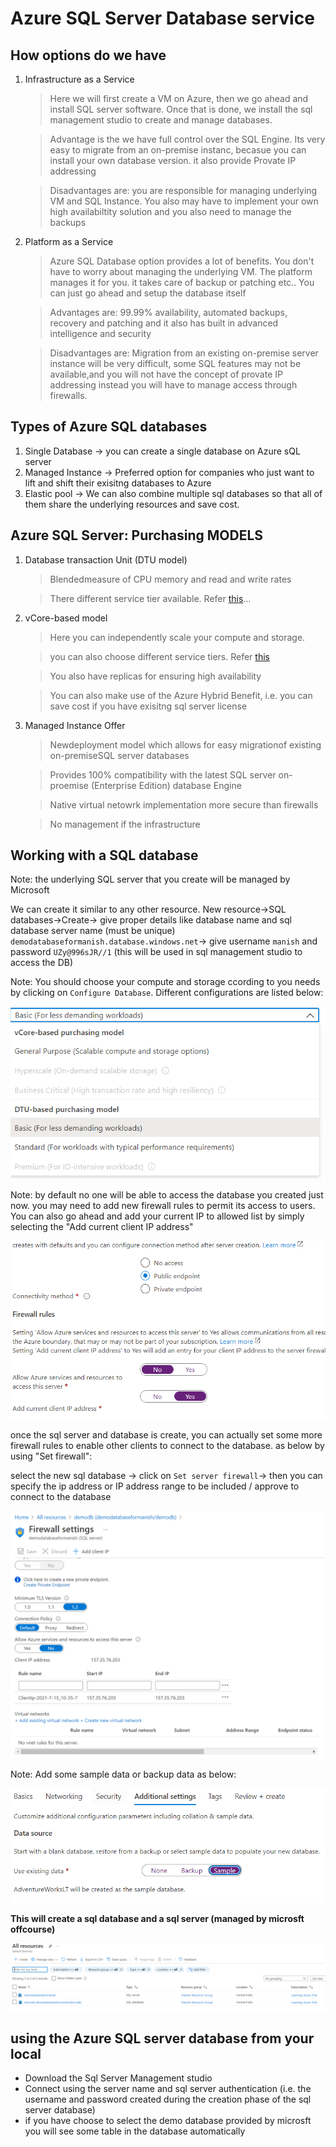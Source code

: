 # Azure SQL Server Database service

## How options do we have

1. Infrastructure as a Service

   > Here we will first create a VM on Azure, then we go ahead and install SQL server software. Once that is done, we install the sql management studio to create and manage databases.

   > Advantage is the we have full control over the SQL Engine. Its very easy to migrate from an on-premise instanc, becasue you can install your own database version. it also provide Provate IP addressing

   > Disadvantages are: you are responsible for managing underlying VM and SQL Instance. You also may have to implement your own high availabiltity solution and you also need to manage the backups

2. Platform as a Service

   > Azure SQL Database option provides a lot of benefits. You don't have to worry about managing the underlying VM. The platform manages it for you. it takes care of backup or patching etc.. You can just go ahead and setup the database itself

   > Advantages are: 99.99% availability, automated backups, recovery and patching and it also has built in advanced intelligence and security

   > Disadvantages are: Migration from an existing on-premise server instance will be very difficult, some SQL features may not be available,and you will not have the concept of provate IP addressing instead you will have to manage access through firewalls.

## Types of Azure SQL databases

1. Single Database -> you can create a single database on Azure sQL server
2. Managed Instance -> Preferred option for companies who just want to lift and shift their exisitng databases to Azure
3. Elastic pool -> We can also combine multiple sql databases so that all of them share the underlying resources and save cost.

## Azure SQL Server: Purchasing MODELS

1. Database transaction Unit (DTU model)

   > Blendedmeasure of CPU memory and read and write rates

   > There different service tier available. Refer [this](https://docs.microsoft.com/en-us/azure/azure-sql/database/service-tiers-dtu)...

2. vCore-based model

   > Here you can independently scale your compute and storage.

   > you can also choose different service tiers. Refer [this](https://docs.microsoft.com/en-us/azure/azure-sql/database/service-tiers-sql-database-vcore)

   > You also have replicas for ensuring high availability

   > You can also make use of the Azure Hybrid Benefit, i.e. you can save cost if you have exisitng sql server license

3. Managed Instance Offer

   > Newdeployment model which allows for easy migrationof existing on-premiseSQL server databases

   > Provides 100% compatibility with the latest SQL server on-proemise (Enterprise Edition) database Engine

   > Native virtual netowrk implementation more secure than firewalls

   > No management if the infrastructure

## Working with a SQL database

Note: the underlying SQL server that you create will be managed by Microsoft

We can create it similar to any other resource. New resource->SQL databases->Create-> give proper details like database name and sql database server name (must be unique) `demodatabaseformanish.database.windows.net`-> give username `manish` and password `UZy@996sJR//1` (this will be used in sql management studio to access the DB)

Note: You should choose your compute and storage ccording to you needs by clicking on `Configure Database`.
Different configurations are listed below:

![Different configs](./images/17.PNG)

Note: by default no one will be able to access the database you created just now.
you may need to add new firewall rules to permit its access to users. You can also go ahead and add your current IP to allowed list by simply selecting the "Add current client IP address"

![firewall configuration](./images/18.PNG)

once the sql server and database is create, you can actually set some more firewall rules to enable other clients to connect to the database. as below by using "Set firewall":

select the new sql database -> click on `Set server firewall`-> then you can specify the ip address or IP address range to be included / approve to connect to the database

![firewall](./images/21.PNG)

Note: Add some sample data or backup data as below:

![data](./images/19.PNG)

**This will create a sql database and a sql server (managed by microsft offcourse)**

![resource created](./images/20.PNG)

## using the Azure SQL server database from your local

- Download the Sql Server Management studio
- Connect using the server name and sql server authentication (i.e. the username and password created during the creation phase of the sql server database)
- if you have choose to select the demo database provided by microsft you will see some table in the database automatically

